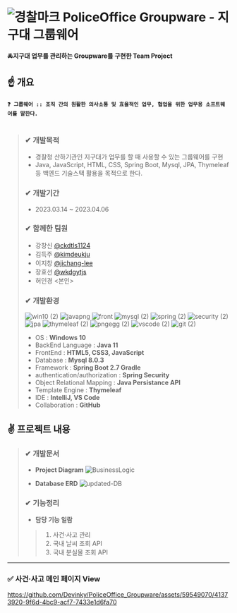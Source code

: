 # ![경찰마크](https://github.com/Devinky/PoliceOffice_Groupware/assets/59549070/91b393d8-fa92-4595-bbfb-2b8c1687a56e) PoliceOffice Groupware - 지구대 그룹웨어
🚔**지구대 업무를 관리하는 Groupware를 구현한 Team Project**
  
## ☝ 개요
#### `❓ 그룹웨어 :: 조직 간의 원활한 의사소통 및 효율적인 업무, 협업을 위한 업무용 소프트웨어를 말한다.` <br><br>
> ### ✔ 개발목적
> - 경찰청 산하기관인 지구대가 업무를 할 때 사용할 수 있는 그룹웨어를 구현
> - Java, JavaScript, HTML, CSS, Spring Boot, Mysql, JPA, Thymeleaf 등 백엔드 기술스택 활용을 목적으로 한다.
> ### ✔ 개발기간
> - 2023.03.14 ~ 2023.04.06
> ### ✔ 함께한 팀원
> - 강창신 [@ckdtls1124](https://github.com/ckdtls1124)
> - 김득주 [@kimdeukju](https://github.com/kimdeukju)
> - 이지창 [@jichang-lee](https://github.com/jichang-lee)
> - 장효선 [@wkdgytjs](https://github.com/wkdgytjs)
> - 허인경 <본인>
> ### ✔ 개발환경
>  ![win10 (2)](https://github.com/Devinky/PoliceOffice_Groupware/assets/59549070/7d59377d-432d-4219-b76f-5ec02b00b0cb) ![javapng](https://github.com/Devinky/PoliceOffice_Groupware/assets/59549070/b091a176-95c1-4598-adcd-7cba518b53a3) ![front](https://github.com/Devinky/PoliceOffice_Groupware/assets/59549070/b7663817-f686-4e91-826e-6559fb0febd9) ![mysql (2)](https://github.com/Devinky/PoliceOffice_Groupware/assets/59549070/d0ce58c6-caee-4f1a-96da-c3a04fb44a9c) ![spring (2)](https://github.com/Devinky/PoliceOffice_Groupware/assets/59549070/1e1cb609-826c-4647-883a-35277767332e) ![security (2)](https://github.com/Devinky/PoliceOffice_Groupware/assets/59549070/4d333b02-4eeb-4865-8562-d8b63c07c706) ![jpa](https://github.com/Devinky/PoliceOffice_Groupware/assets/59549070/22455a3d-35f8-41a0-931a-bd4259a0414a) ![thymeleaf (2)](https://github.com/Devinky/PoliceOffice_Groupware/assets/59549070/4605a14a-44df-4806-97e4-5471f747b73c) ![pngegg (2)](https://github.com/Devinky/PoliceOffice_Groupware/assets/59549070/a532463f-4347-4103-ad6f-3d3fc62f84a0) ![vscode (2)](https://github.com/Devinky/PoliceOffice_Groupware/assets/59549070/941fc5ba-38b9-4339-b2a4-43dfe0eb06d5) ![git (2)](https://github.com/Devinky/PoliceOffice_Groupware/assets/59549070/63e68742-40ad-4640-9513-6fa1cba14f61)
> - OS : **Windows 10**
> - BackEnd Language : **Java 11**
> - FrontEnd : **HTML5, CSS3, JavaScript**
> - Database : **Mysql 8.0.3**
> - Framework : **Spring Boot 2.7 Gradle**
> - authentication/authorization : **Spring Security**
> - Object Relational Mapping : **Java Persistance API**
> - Template Engine : **Thymeleaf**
> - IDE : **IntelliJ, VS Code**
> - Collaboration : **GitHub**

## ✌ 프로젝트 내용
> ### ✔ 개발문서
> - **Project Diagram**
> ![BusinessLogic](https://github.com/Devinky/PoliceOffice_Groupware/assets/59549070/5c96f1ac-c147-4940-b6c0-8d74405c6a66)
>
> - **Database ERD**
> ![updated-DB](https://github.com/Devinky/PoliceOffice_Groupware/assets/59549070/315470e8-1c40-44b0-bda5-1122399212f3)
> 
> ### ✔ 기능정리
> - **담당 기능 일람**
> > 1. 사건·사고 관리
> > 2. 국내 날씨 조회 API
> > 3. 국내 분실물 조회 API
-----------------------------------------

### ✅ 사건·사고 메인 페이지 View
https://github.com/Devinky/PoliceOffice_Groupware/assets/59549070/41373920-9f6d-4bc9-acf7-7433e1d6fa70
